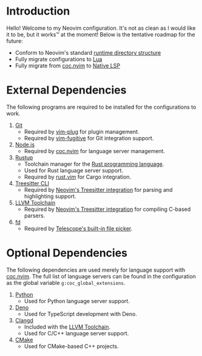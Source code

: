 # Introduction
Hello! Welcome to my Neovim configuration. It's not as clean as I would like it to be, but it works&trade; at the moment! Below is the tentative roadmap for the future:

* Conform to Neovim's standard [runtime directory structure](https://www.youtube.com/watch?v=pjtfd5otTHg)
* Fully migrate configurations to [Lua](https://github.com/nanotee/nvim-lua-guide)
* Fully migrate from [coc.nvim](https://github.com/neoclide/coc.nvim) to [Native LSP](https://github.com/neovim/nvim-lspconfig)

# External Dependencies
The following programs are required to be installed for the configurations to work.
1. [Git](https://git-scm.com/)
    - Required by [vim-plug](https://github.com/junegunn/vim-plug) for plugin management.
    - Required by [vim-fugitive](https://github.com/tpope/vim-fugitive) for Git integration support.
2. [Node.js](https://nodejs.org/en/download/current/)
    - Required by [coc.nvim](https://github.com/neoclide/coc.nvim) for language server management.
3. [Rustup](https://www.rust-lang.org/tools/install)
    - Toolchain manager for the [Rust programming language](https://www.rust-lang.org/).
    - Used for Rust language server support.
    - Required by [rust.vim](https://github.com/rust-lang/rust.vim) for Cargo integration.
4. [Treesitter CLI](https://github.com/tree-sitter/tree-sitter)
    - Required by [Neovim's Treesitter integration](https://github.com/nvim-treesitter/nvim-treesitter) for parsing and highlighting support.
5. [LLVM Toolchain](https://releases.llvm.org/download.html)
    - Required by [Neovim's Treesitter integration](https://github.com/nvim-treesitter/nvim-treesitter) for compiling C-based parsers.
6. [fd](https://github.com/sharkdp/fd)
    - Required by [Telescope's built-in file picker](https://github.com/nvim-telescope/telescope.nvim#file-pickers).

# Optional Dependencies
The following dependencies are used merely for language support with [coc.nvim](https://github.com/neoclide/coc.nvim). The full list of language servers can be found in the configuration as the global variable `g:coc_global_extensions`.
1. [Python](https://www.python.org/downloads/)
    - Used for Python language server support.
2. [Deno](https://deno.land/)
    - Used for TypeScript development with Deno.
3. [Clangd](https://clangd.llvm.org/)
    - Included with the [LLVM Toolchain](https://releases.llvm.org/download.html).
    - Used for C/C++ language server support.
4. [CMake](https://cmake.org/download/)
    - Used for CMake-based C++ projects.
